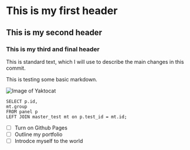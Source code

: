 # This is my first header

## This is my second header

### This is my third and final header

This is standard text, which I will use to describe the main changes in this commit. 

This is testing some basic markdown.

![Image of Yaktocat](https://octodex.github.com/images/yaktocat.png)


```
SELECT p.id,
mt.group
FROM panel p
LEFT JOIN master_test mt on p.test_id = mt.id;
```
- [ ] Turn on Github Pages
- [ ] Outline my portfolio
- [ ] Introdce myself to the world
